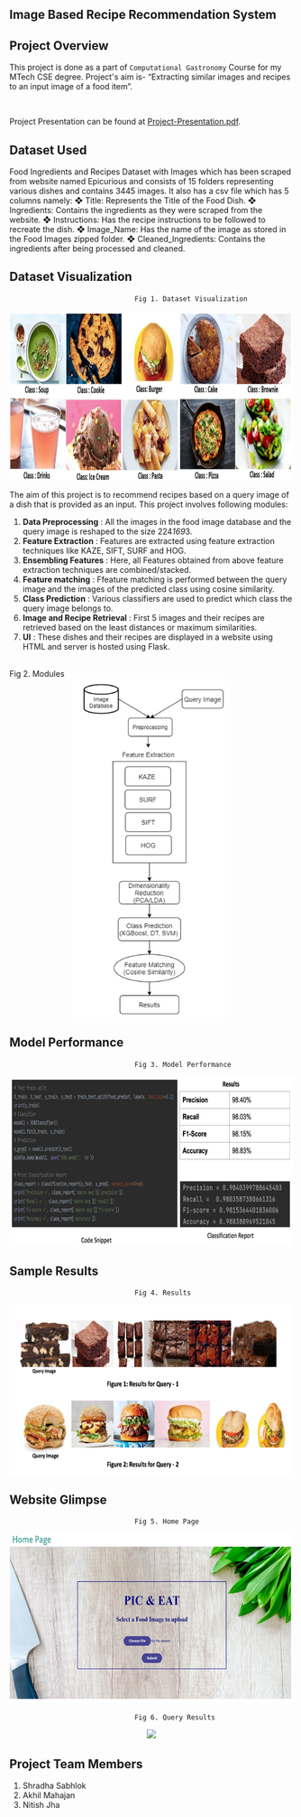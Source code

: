 ## Image Based Recipe Recommendation System

</center>

## Project Overview

This project is done as a part of `Computational Gastronomy` Course for my MTech CSE degree. Project's aim is- “Extracting similar images and recipes to an input image of a food item”.
  
<p>&nbsp;</p>

Project Presentation can be found at [Project-Presentation.pdf](MC-Poster-midterm.pdf).

## Dataset Used
Food Ingredients and Recipes Dataset with Images which has been scraped from website named Epicurious and consists of 15
folders representing various dishes and contains 3445 images. It also has a csv file which has 5 columns namely:
❖ Title: Represents the Title of the Food Dish.
❖ Ingredients: Contains the ingredients as they were scraped from the website.
❖ Instructions: Has the recipe instructions to be followed to recreate the dish.
❖ Image_Name: Has the name of the image as stored in the Food Images zipped
folder.
❖ Cleaned_Ingredients: Contains the ingredients after being processed and
cleaned.

## Dataset Visualization
                                   Fig 1. Dataset Visualization 
<div align="center"><img src="Images/Dataset.png" height='300px'/></div>

The aim of this project is to recommend recipes based on a query image of a dish that is provided as an input. This project involves following modules:
1. **Data Preprocessing** :  All the images in the food image database and the query image is reshaped to the size 224*169*3. 
2. **Feature Extraction** : Features are extracted using feature extraction techniques like KAZE, SIFT, SURF and HOG.
3. **Ensembling Features** : Here, all Features obtained from above feature extraction techniques are combined/stacked.
4. **Feature matching** : Ffeature matching is performed between the query image and the images of the predicted class using cosine similarity.
5. **Class Prediction** : Various classifiers are used to predict which class the query image belongs to.
7. **Image and Recipe Retrieval** : First 5 images and their recipes are retrieved based on the least distances or maximum similarities.
8. **UI** : These dishes and their recipes are displayed in a website using HTML and server is hosted using Flask.
<br>
                                   Fig 2. Modules
<div align="center"><img src="Modules.png" height='600px'/></div>

## Model Performance
                                   Fig 3. Model Performance 
<div align="center"><img src="Images/Performance.png" height='300px'/></div>

## Sample Results
                                   Fig 4. Results
<div align="center"><img src="Images/Sample_Results.png" height='300px'/></div>

## Website Glimpse
                                   Fig 5. Home Page
<div align="center"><img src="Images/Home_Page.png" height='300px'/></div>

                                   Fig 6. Query Results
<div align="center"><img src="Images/Query_Results.png" height='300px'/></div>

## Project Team Members
 
1. Shradha Sabhlok  
2. Akhil Mahajan
3. Nitish Jha


